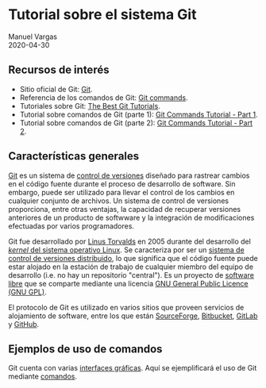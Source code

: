 # Tutorial sobre el sistema Git
Manuel Vargas  
2020-04-30

## Recursos de interés
* Sitio oficial de Git: [Git](https://git-scm.com/).
* Referencia de los comandos de Git: [Git commands](https://git-scm.com/docs/git#_git_commands).
* Tutoriales sobre Git: [The Best Git Tutorials](https://www.freecodecamp.org/news/best-git-tutorial/).
* Tutorial sobre comandos de Git (parte 1): [Git Commands Tutorial - Part 1](https://kolosek.com/git-commands-tutorial-part1/).
* Tutorial sobre comandos de Git (parte 2): [Git Commands Tutorial - Part 2](https://kolosek.com/git-commands-tutorial-part2/).

## Características generales
[Git](https://git-scm.com/) es un sistema de [control de versiones](https://en.wikipedia.org/wiki/Version_control) diseñado para rastrear cambios en el código fuente durante el proceso de desarrollo de software. Sin embargo, puede ser utilizado para llevar el control de los cambios en cualquier conjunto de archivos. Un sistema de control de versiones proporciona, entre otras ventajas, la capacidad de recuperar versiones anteriores de un producto de softwware y la integración de modificaciones efectuadas por varios programadores.

Git fue desarrollado por [Linus Torvalds](https://en.wikipedia.org/wiki/Linus_Torvalds) en 2005 durante del desarrollo del [_kernel_ del sistema operativo Linux](https://en.wikipedia.org/wiki/Linux_kernel). Se caracteriza por ser un [sistema de control de versiones distribuido](https://en.wikipedia.org/wiki/Distributed_version_control), lo que significa que el código fuente puede estar alojado en la estación de trabajo de cualquier miembro del equipo de desarrollo (i.e. no hay un repositorio "central"). Es un proyecto de [software libre](https://en.wikipedia.org/wiki/Free_software) que se comparte mediante una licencia [GNU General Public Licence (GNU GPL)](https://www.gnu.org/licenses/old-licenses/gpl-2.0.html).

El protocolo de Git es utilizado en varios sitios que proveen servicios de alojamiento de software, entre los que están [SourceForge](https://sourceforge.net/), [Bitbucket](https://bitbucket.org/), [GitLab](https://about.gitlab.com/) y [GitHub](https://github.com/).

## Ejemplos de uso de comandos
Git cuenta con varias [interfaces gráficas](https://git-scm.com/downloads/guis). Aquí se ejemplificará el uso de Git mediante [comandos](https://git-scm.com/docs/git#_git_commands).

